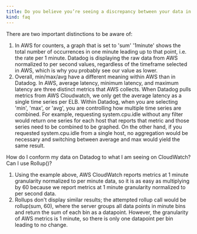 ```yaml
---
title: Do you believe you’re seeing a discrepancy between your data in CloudWatch and Datadog?
kind: faq
---
```


There are two important distinctions to be aware of:

1. In AWS for counters, a graph that is set to 'sum' '1minute' shows the total number of occurrences in one minute leading up to that point, i.e. the rate per 1 minute. Datadog is displaying the raw data from AWS normalized to per second values, regardless of the timeframe selected in AWS, which is why you probably see our value as lower.
2. Overall, min/max/avg have a different meaning within AWS than in Datadog. In AWS, average latency, minimum latency, and maximum latency are three distinct metrics that AWS collects. When Datadog pulls metrics from AWS Cloudwatch, we only get the average latency as a single time series per ELB. Within Datadog, when you are selecting 'min', 'max', or 'avg', you are controlling how multiple time series are combined. For example, requesting system.cpu.idle without any filter would return one series for each host that reports that metric and those series need to be combined to be graphed. On the other hand, if you requested system.cpu.idle from a single host, no aggregation would be necessary and switching between average and max would yield the same result.

How do I conform my data on Datadog to what I am seeing on CloudWatch? Can I use Rollup()?

1. Using the example above, AWS CloudWatch reports metrics at 1 minute granularity normalized to per minute data, so it is as easy as multiplying by 60 because we report metrics at 1 minute granularity normalized to per second data.
2. Rollups don't display similar results; the attempted rollup call would be rollup(sum, 60), where the server groups all data points in minute bins and return the sum of each bin as a datapoint. However, the granularity of AWS metrics is 1 minute, so there is only one datapoint per bin leading to no change.
